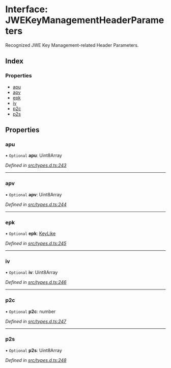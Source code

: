 # Interface: JWEKeyManagementHeaderParameters

Recognized JWE Key Management-related Header Parameters.

## Index

### Properties

* [apu](_types_d_.jwekeymanagementheaderparameters.md#apu)
* [apv](_types_d_.jwekeymanagementheaderparameters.md#apv)
* [epk](_types_d_.jwekeymanagementheaderparameters.md#epk)
* [iv](_types_d_.jwekeymanagementheaderparameters.md#iv)
* [p2c](_types_d_.jwekeymanagementheaderparameters.md#p2c)
* [p2s](_types_d_.jwekeymanagementheaderparameters.md#p2s)

## Properties

### apu

• `Optional` **apu**: Uint8Array

*Defined in [src/types.d.ts:243](https://github.com/panva/jose/blob/v3.6.2/src/types.d.ts#L243)*

___

### apv

• `Optional` **apv**: Uint8Array

*Defined in [src/types.d.ts:244](https://github.com/panva/jose/blob/v3.6.2/src/types.d.ts#L244)*

___

### epk

• `Optional` **epk**: [KeyLike](../types/_types_d_.keylike.md)

*Defined in [src/types.d.ts:245](https://github.com/panva/jose/blob/v3.6.2/src/types.d.ts#L245)*

___

### iv

• `Optional` **iv**: Uint8Array

*Defined in [src/types.d.ts:246](https://github.com/panva/jose/blob/v3.6.2/src/types.d.ts#L246)*

___

### p2c

• `Optional` **p2c**: number

*Defined in [src/types.d.ts:247](https://github.com/panva/jose/blob/v3.6.2/src/types.d.ts#L247)*

___

### p2s

• `Optional` **p2s**: Uint8Array

*Defined in [src/types.d.ts:248](https://github.com/panva/jose/blob/v3.6.2/src/types.d.ts#L248)*
